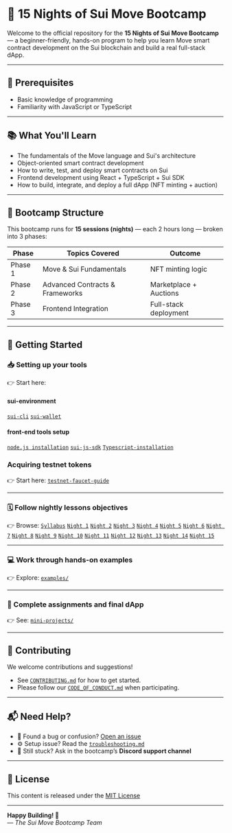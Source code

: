 # 🚀 15 Nights of Sui Move Bootcamp

Welcome to the official repository for the **15 Nights of Sui Move Bootcamp** — a beginner-friendly, hands-on program to help you learn Move smart contract development on the Sui blockchain and build a real full-stack dApp.

---

## 📜 Prerequisites

- Basic knowledge of programming
- Familiarity with JavaScript or TypeScript

---

## 📚 What You'll Learn

- The fundamentals of the Move language and Sui's architecture  
- Object-oriented smart contract development  
- How to write, test, and deploy smart contracts on Sui  
- Frontend development using React + TypeScript + Sui SDK  
- How to build, integrate, and deploy a full dApp (NFT minting + auction)

---

## 🧱 Bootcamp Structure

This bootcamp runs for **15 sessions (nights)** — each 2 hours long — broken into 3 phases:

| Phase | Topics Covered                  | Outcome |
|-------|----------------------------------|---------|
| Phase 1 | Move & Sui Fundamentals         | NFT minting logic |
| Phase 2 | Advanced Contracts & Frameworks | Marketplace + Auctions |
| Phase 3 | Frontend Integration            | Full-stack deployment |

---

## 🧭 Getting Started

### 📥 Setting up your tools 
👉 Start here: 

#### sui-environment

[`sui-cli`](sui-move-bootcamp\setup\sui-environment\install-sui-cli.md)
[`sui-wallet`](sui-move-bootcamp\setup\sui-environment\setup-sui-wallet.md)

#### front-end tools setup
[`node.js installation`](sui-move-bootcamp\setup\frontend-setup\install-node-js.md)
[`sui-js-sdk`](sui-move-bootcamp\setup\frontend-setup\install-sui-js-sdk.md)
[`Typescript-installation`](sui-move-bootcamp\setup\frontend-setup\install-sui-move.md)

### Acquiring testnet tokens 
👉 Start here:
[`testnet-faucet-guide`](sui-move-bootcamp\setup\sui-environment\testnet-faucet-guide.md)

---
### 🗓 Follow nightly lessons objectives 
👉 Browse: [`Syllabus`](sui-move-bootcamp/syllabus/full-syllabus.md)
[`Night 1`](sui-move-bootcamp/syllabus/nightly-objectives/night-o1.md)
[`Night 2`](sui-move-bootcamp/syllabus/nightly-objectives/night-o2.md)
[`Night 3`](sui-move-bootcamp/syllabus/nightly-objectives/night-o3.md)
[`Night 4`](sui-move-bootcamp/syllabus/nightly-objectives/night-o4.md)
[`Night 5`](sui-move-bootcamp/syllabus/nightly-objectives/night-o5.md)
[`Night 6`](sui-move-bootcamp/syllabus/nightly-objectives/night-o6.md)
[`Night 7`](sui-move-bootcamp/syllabus/nightly-objectives/night-o7.md)
[`Night 8`](sui-move-bootcamp/syllabus/nightly-objectives/night-o8.md)
[`Night 9`](sui-move-bootcamp/syllabus/nightly-objectives/night-o9.md)
[`Night 10`](sui-move-bootcamp/syllabus/nightly-objectives/night-10.md)
[`Night 11`](sui-move-bootcamp/syllabus/nightly-objectives/night-11.md)
[`Night 12`](sui-move-bootcamp/syllabus/nightly-objectives/night-12.md)
[`Night 13`](sui-move-bootcamp/syllabus/nightly-objectives/night-13.md)
[`Night 14`](sui-move-bootcamp/syllabus/nightly-objectives/night-14.md)
[`Night 15`](sui-move-bootcamp/syllabus/nightly-objectives/night-15.md)

---


### 💻 Work through hands-on examples  
👉 Explore: [`examples/`](sui-move-bootcamp/examples)

---

### 🚀 Complete assignments and final dApp  
👉 See: [`mini-projects/`](sui-move-bootcamp/mini-projects)

---
## 🤝 Contributing

We welcome contributions and suggestions!

- See [`CONTRIBUTING.md`](sui-move-bootcamp/CONTRIBUTING.md) for how to get started.  
- Please follow our [`CODE_OF_CONDUCT.md`](sui-move-bootcamp/CODE_OF_CONDUCT.md) when participating.

---

## 📬 Need Help?

- 🐞 Found a bug or confusion? [Open an issue](https://github.com/YOUR_ORG/YOUR_REPO/issues)  
- ⚙️ Setup issue? Read the [`troubleshooting.md`](./setup/troubleshooting.md)  
- 💬 Still stuck? Ask in the bootcamp’s **Discord support channel**

---

## 📜 License

This content is released under the [MIT License](sui-move-bootcamp/LICENSE)

---

**Happy Building! 🧱**  
— _The Sui Move Bootcamp Team_



